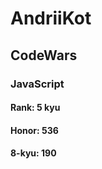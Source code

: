 # AndriiKot
## CodeWars
### JavaScript
  
####  Rank:		  5 kyu	 
####  Honor:		  536
####  8-kyu:       	  190


